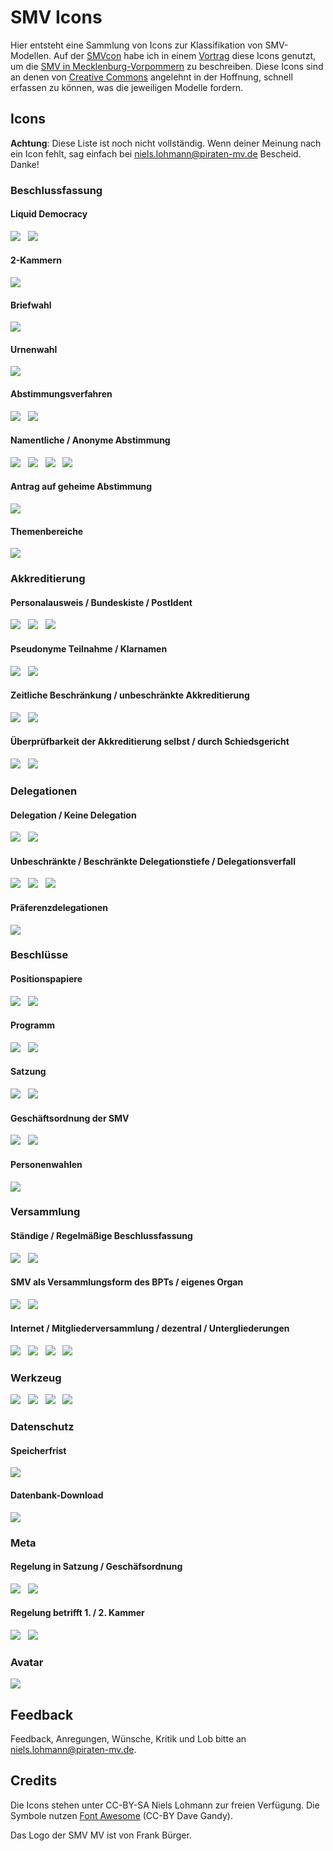 # SMV Icons

Hier entsteht eine Sammlung von Icons zur Klassifikation von SMV-Modellen. Auf der [SMVcon](http://smvcon.piratenpartei-mv.de) habe ich in einem [Vortrag](https://speakerdeck.com/piratenmv/smv-mv) diese Icons genutzt, um die [SMV in Mecklenburg-Vorpommern](http://smv.piratenpartei-mv.de) zu beschreiben. Diese Icons sind an denen von [Creative Commons](http://creativecommons.org) angelehnt in der Hoffnung, schnell erfassen zu können, was die jeweiligen Modelle fordern.

## Icons

**Achtung**: Diese Liste ist noch nicht vollständig. Wenn deiner Meinung nach ein Icon fehlt, sag einfach bei <niels.lohmann@piraten-mv.de> Bescheid. Danke!

### Beschlussfassung

#### Liquid Democracy

<img src="https://raw.github.com/nlohmann/smv_icons/master/thumbs/smv_liquiddemocracy_thumb.png">
&nbsp;
<img src="https://raw.github.com/nlohmann/smv_icons/master/thumbs/smv_noliquiddemocracy_thumb.png">

#### 2-Kammern

<img src="https://raw.github.com/nlohmann/smv_icons/master/thumbs/smv_2kammern_thumb.png">

#### Briefwahl

<img src="https://raw.github.com/nlohmann/smv_icons/master/thumbs/smv_briefwahl_thumb.png">

#### Urnenwahl

<img src="https://raw.github.com/nlohmann/smv_icons/master/thumbs/smv_urnenwahl_thumb.png">

#### Abstimmungsverfahren

<img src="https://raw.github.com/nlohmann/smv_icons/master/thumbs/smv_schulze_thumb.png">
&nbsp;
<img src="https://raw.github.com/nlohmann/smv_icons/master/thumbs/smv_approval_thumb.png">

#### Namentliche / Anonyme Abstimmung

<img src="https://raw.github.com/nlohmann/smv_icons/master/thumbs/smv_namentlich_thumb.png">
&nbsp;
<img src="https://raw.github.com/nlohmann/smv_icons/master/thumbs/smv_nonamentlich_thumb.png">
&nbsp;
<img src="https://raw.github.com/nlohmann/smv_icons/master/thumbs/smv_anonym_thumb.png">
&nbsp;
<img src="https://raw.github.com/nlohmann/smv_icons/master/thumbs/smv_nogeheim_thumb.png">

#### Antrag auf geheime Abstimmung

<img src="https://raw.github.com/nlohmann/smv_icons/master/thumbs/smv_geheim_thumb.png">

#### Themenbereiche

<img src="https://raw.github.com/nlohmann/smv_icons/master/thumbs/smv_themenbereiche_thumb.png">

### Akkreditierung

#### Personalausweis / Bundeskiste / PostIdent

<img src="https://raw.github.com/nlohmann/smv_icons/master/thumbs/smv_akkreditierung_thumb.png">
&nbsp;
<img src="https://raw.github.com/nlohmann/smv_icons/master/thumbs/smv_bundeskiste_thumb.png">
&nbsp;
<img src="https://raw.github.com/nlohmann/smv_icons/master/thumbs/smv_postident_thumb.png">

#### Pseudonyme Teilnahme / Klarnamen

<img src="https://raw.github.com/nlohmann/smv_icons/master/thumbs/smv_pseodonym_thumb.png">
&nbsp;
<img src="https://raw.github.com/nlohmann/smv_icons/master/thumbs/smv_klarnamen_thumb.png">

#### Zeitliche Beschränkung / unbeschränkte Akkreditierung

<img src="https://raw.github.com/nlohmann/smv_icons/master/thumbs/smv_akkreditierung365_thumb.png">
&nbsp;
<img src="https://raw.github.com/nlohmann/smv_icons/master/thumbs/smv_akkreditierungimmer_thumb.png">


#### Überprüfbarkeit der Akkreditierung selbst / durch Schiedsgericht

<img src="https://raw.github.com/nlohmann/smv_icons/master/thumbs/smv_ueberpruefungselbst_thumb.png">
&nbsp;
<img src="https://raw.github.com/nlohmann/smv_icons/master/thumbs/smv_ueberpruefungsg_thumb.png">


### Delegationen

#### Delegation / Keine Delegation

<img src="https://raw.github.com/nlohmann/smv_icons/master/thumbs/smv_delegation_thumb.png">
&nbsp;
<img src="https://raw.github.com/nlohmann/smv_icons/master/thumbs/smv_nodelegation_thumb.png">

#### Unbeschränkte / Beschränkte Delegationstiefe / Delegationsverfall

<img src="https://raw.github.com/nlohmann/smv_icons/master/thumbs/smv_delegationendless_thumb.png">
&nbsp;
<img src="https://raw.github.com/nlohmann/smv_icons/master/thumbs/smv_delegation1_thumb.png">
&nbsp;
<img src="https://raw.github.com/nlohmann/smv_icons/master/thumbs/smv_delegationtime_thumb.png">

#### Präferenzdelegationen

<img src="https://raw.github.com/nlohmann/smv_icons/master/thumbs/smv_prefdelegation_thumb.png">

### Beschlüsse

#### Positionspapiere

<img src="https://raw.github.com/nlohmann/smv_icons/master/thumbs/smv_positionspapier_thumb.png">
&nbsp;
<img src="https://raw.github.com/nlohmann/smv_icons/master/thumbs/smv_nopositionspapier_thumb.png">

#### Programm

<img src="https://raw.github.com/nlohmann/smv_icons/master/thumbs/smv_programm_thumb.png">
&nbsp;
<img src="https://raw.github.com/nlohmann/smv_icons/master/thumbs/smv_noprogramm_thumb.png">

#### Satzung

<img src="https://raw.github.com/nlohmann/smv_icons/master/thumbs/smv_satzung_thumb.png">
&nbsp;
<img src="https://raw.github.com/nlohmann/smv_icons/master/thumbs/smv_nosatzung_thumb.png">

#### Geschäftsordnung der SMV

<img src="https://raw.github.com/nlohmann/smv_icons/master/thumbs/smv_go_thumb.png">
&nbsp;
<img src="https://raw.github.com/nlohmann/smv_icons/master/thumbs/smv_nogo_thumb.png">

#### Personenwahlen

<img src="https://raw.github.com/nlohmann/smv_icons/master/thumbs/smv_nopersonen_thumb.png">

### Versammlung

#### Ständige / Regelmäßige Beschlussfassung

<img src="https://raw.github.com/nlohmann/smv_icons/master/thumbs/smv_staendig_thumb.png">
&nbsp;
<img src="https://raw.github.com/nlohmann/smv_icons/master/thumbs/smv_regelmaessig_thumb.png">

#### SMV als Versammlungsform des BPTs / eigenes Organ

<img src="https://raw.github.com/nlohmann/smv_icons/master/thumbs/smv_bpt_thumb.png">
&nbsp;
<img src="https://raw.github.com/nlohmann/smv_icons/master/thumbs/smv_nobpt_thumb.png">

#### Internet / Mitgliederversammlung / dezentral / Untergliederungen

<img src="https://raw.github.com/nlohmann/smv_icons/master/thumbs/smv_internet_thumb.png">
&nbsp;
<img src="https://raw.github.com/nlohmann/smv_icons/master/thumbs/smv_mitgliederversammlung_thumb.png">
&nbsp;
<img src="https://raw.github.com/nlohmann/smv_icons/master/thumbs/smv_dezentral_thumb.png">
&nbsp;
<img src="https://raw.github.com/nlohmann/smv_icons/master/thumbs/smv_untergliederungen_thumb.png">

### Werkzeug

<img src="https://raw.github.com/nlohmann/smv_icons/master/thumbs/smv_lqfb_thumb.png">
&nbsp;
<img src="https://raw.github.com/nlohmann/smv_icons/master/thumbs/smv_piratefeedback_thumb.png">
&nbsp;
<img src="https://raw.github.com/nlohmann/smv_icons/master/thumbs/smv_wikiarguments_thumb.png">
&nbsp;
<img src="https://raw.github.com/nlohmann/smv_icons/master/thumbs/smv_limesurvey_thumb.png">

### Datenschutz

#### Speicherfrist

<img src="https://raw.github.com/nlohmann/smv_icons/master/thumbs/smv_speicherfrist365_thumb.png">

#### Datenbank-Download

<img src="https://raw.github.com/nlohmann/smv_icons/master/thumbs/smv_dbdownload_thumb.png">

### Meta

#### Regelung in Satzung / Geschäfsordnung

<img src="https://raw.github.com/nlohmann/smv_icons/master/thumbs/smv_metasatzung_thumb.png">
&nbsp;
<img src="https://raw.github.com/nlohmann/smv_icons/master/thumbs/smv_metago_thumb.png">

#### Regelung betrifft 1. / 2. Kammer

<img src="https://raw.github.com/nlohmann/smv_icons/master/thumbs/smv_metakammer1_thumb.png">
&nbsp;
<img src="https://raw.github.com/nlohmann/smv_icons/master/thumbs/smv_metakammer2_thumb.png">


### Avatar

<img src="https://raw.github.com/nlohmann/smv_icons/master/thumbs/smv_mv_thumb.png">


## Feedback

Feedback, Anregungen, Wünsche, Kritik und Lob bitte an niels.lohmann@piraten-mv.de.

## Credits

Die Icons stehen unter CC-BY-SA Niels Lohmann zur freien Verfügung. Die Symbole nutzen [Font Awesome](http://fortawesome.github.com/Font-Awesome/) (CC-BY Dave Gandy).

Das Logo der SMV MV ist von Frank Bürger.
